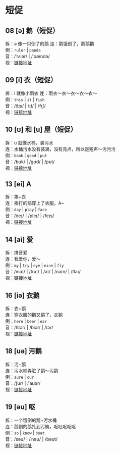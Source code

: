 # 短促

## 08 [ə] 鹅（短促）

拆：ə 像一只倒了的鹅
连：鹅饿倒了，鹅鹅鹅  
例：`ruler` | `panda`  
音：/ˈrʌlər/ | /ˈpændə/  
视：[链接地址](https://appfrxl8ojj7783.h5.xiaoeknow.com/p/course/video/v_663c29efe4b0d84dfe4a200f?product_id=p_663c25abe4b0694ca03171dd)

## 09 [i] 衣（短促）

拆：i 就像小雨衣
连：雨衣～衣～衣～衣～衣～  
例：`this` | `it` | `fish`  
音：/ðɪs/ | /ɪt/ | /fɪʃ/  
视：[链接地址](https://appfrxl8ojj7783.h5.xiaoeknow.com/p/course/video/v_663c29e1e4b0d84dfe4a1ff5?product_id=p_663c25abe4b0694ca03171dd)

## 10 [ʊ] 和 [u] 屋（短促）

拆：u 就像水桶，装污水  
连：水桶污水没有装满，没有亮点，所以是短声～污污污  
例：`book` | `good` | `put`  
音：/bʊk/ | /ɡʊd/ | /pʊt/  
视：[链接地址](https://appfrxl8ojj7783.h5.xiaoeknow.com/p/course/video/v_663c29dfe4b0694ca03174ec?product_id=p_663c25abe4b0694ca03171dd)

## 13 [ei] A

拆：挨+衣  
连：挨打的鹅穿上了衣服，A~  
例：`day` | `play` | `face`  
音：/deɪ/ | /pleɪ/ | /feɪs/  
视：[链接地址](https://appfrxl8ojj7783.h5.xiaoeknow.com/p/course/video/v_663c29dae4b0694c62c26e82?product_id=p_663c25abe4b0694ca03171dd)

## 14 [ai] 爱

拆：拼音爱  
连：我爱你，爱～  
例：`my` | `try` | `eye` | `nine` | `fly`  
音：/maɪ/ | /traɪ/ | /aɪ/ | /naɪn/ | /flaɪ/    
视：[链接地址](https://appfrxl8ojj7783.h5.xiaoeknow.com/p/course/video/v_663c421fe4b0694c62c280cc?product_id=p_663c25abe4b0694ca03171dd)

## 16 [iə] 衣鹅

拆：衣+鹅  
连：穿衣服的鹅又鹅了，衣鹅  
例：`here` | `beer` | `ear`  
音：/hɪər/ | /biər/ | /ɪər/  
视：[链接地址](https://appfrxl8ojj7783.h5.xiaoeknow.com/p/course/video/v_663c29eae4b0d84dfe4a2007?product_id=p_663c25abe4b0694ca03171dd)

## 18 [uə] 污鹅

拆：污+鹅  
连：污水桶弄脏了鹅～污鹅  
例：`sure` | `our`  
音：/ʃʊr/ | /ˈaʊər/  
视：[链接地址](https://appfrxl8ojj7783.h5.xiaoeknow.com/p/course/video/v_663c29ece4b0d84dfe4a200b?product_id=p_663c25abe4b0694ca03171dd)

## 19 [əu] 呕

拆：一个饿倒的鹅+污水桶  
连：鹅倒的鹅扎到污桶，呕吐呕呕呕  
例：`so` | `know` | `boat`  
音：/səʊ/ | /ˈnəʊ/ | /bəʊt/  
视：[链接地址](https://appfrxl8ojj7783.h5.xiaoeknow.com/p/course/video/v_663c29d5e4b023c0667f626b?product_id=p_663c25abe4b0694ca03171dd)